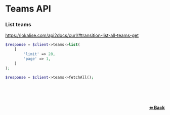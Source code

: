 # Teams API

### List teams
https://lokalise.com/api2docs/curl/#transition-list-all-teams-get

```php
$response = $client->teams->list(
    [
        'limit' => 20,
        'page' => 1,
    ]
);
```

```php
$response = $client->teams->fetchAll();
```

<br/><br/><br/>
<div align="right">
    <b><a href="/README.md#request">⇚ Back</a></b>
</div>
<br/>
